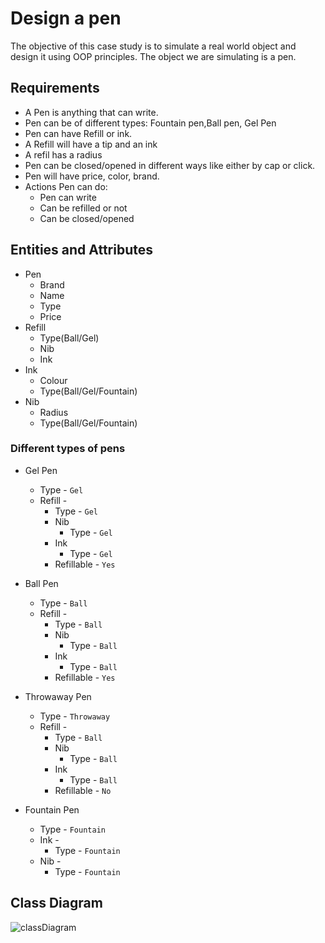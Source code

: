 # Design a pen

The objective of this case study is to simulate a real world object and design it using OOP principles. The object we are simulating is a pen.

## Requirements

* A Pen is anything that can write.
* Pen can be of different types: Fountain pen,Ball pen, Gel Pen
* Pen can have Refill or  ink.
* A Refill will have a tip and an ink
* A refil has a radius
* Pen can be closed/opened in different ways like either by cap or click.
* Pen will have price, color, brand.
* Actions Pen can do: 
    * Pen can write
    * Can be refilled or not
    * Can be closed/opened


## Entities and Attributes

* Pen
    * Brand
    * Name
    * Type
    * Price
* Refill
    * Type(Ball/Gel)
    * Nib
    * Ink
* Ink
    * Colour
    * Type(Ball/Gel/Fountain)
* Nib
    * Radius
    * Type(Ball/Gel/Fountain)

### Different types of pens

* Gel Pen
    * Type - `Gel`
    * Refill -
        * Type - `Gel`
        * Nib
            * Type - `Gel`
        * Ink
            * Type - `Gel`
        * Refillable - `Yes`

* Ball Pen
    * Type - `Ball`
    * Refill -
        * Type - `Ball`
        * Nib
            * Type - `Ball`
        * Ink
            * Type - `Ball`
        * Refillable - `Yes`

* Throwaway Pen
    * Type - `Throwaway`
    * Refill -
        * Type - `Ball`
        * Nib
            * Type - `Ball`
        * Ink
            * Type - `Ball`
        * Refillable - `No`

* Fountain Pen
    * Type - `Fountain`
    * Ink - 
        * Type - `Fountain`
    * Nib - 
        * Type - `Fountain`


## Class Diagram

![classDiagram](http://url/to/img.png)

